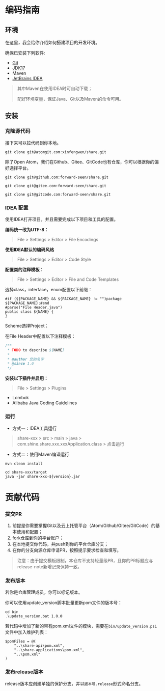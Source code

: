 # 编码指南


## 环境
在这里，我会给你介绍如何搭建项目的开发环境。

确保已安装下列软件:

* [Git](https://git-scm.com/book/en/v2/Getting-Started-Installing-Git)
* [JDK17](https://www.oracle.com/java/technologies/downloads/) 
* Maven
* [JetBrains IDEA](https://www.jetbrains.com/idea/) 

> 其中Maven在使用IDEA时可自动下载；
> 
> 配好环境变量，保证Java、Git以及Maven的命令可用。

## 安装

### 克隆源代码

接下来可以拉代码到你本地。

```shell
git clone git@atomgit.com:xinfengwen/share.git
```

除了Open Atom，我们在Github、Gitee、GitCode也有仓库，你可以根据你的偏好选择平台。

```shell
git clone git@github.com:forward-seen/share.git
```
```shell
git clone git@gitee.com:forward-seen/share.git
```
```shell
git clone git@gitcode.com:forward-seen/share.git
```

### IDEA 配置

使用IDEA打开项目，并且需要完成以下项目和工具的配置。

**编码统一改为UTF-8：**
> File > Settings > Editor > File Encodings

**使用IDEA默认的编码风格**
> File > Settings > Editor > Code Style

**配置类的注释模板：**
> File > Settings > Editor > File and Code Templates

选择class，interface，enum配置以下前缀：

```bazaar
#if (${PACKAGE_NAME} && ${PACKAGE_NAME} != "")package ${PACKAGE_NAME};#end
#parse("File Header.java")
public class ${NAME} {
}
```
Scheme选择Project；

在File Header中配置以下注释模板：

```java
/**
 * TODO to describe ${NAME}
 * 
 * @author 您的名字
 * @since 1.0 
 */
```

**安装以下插件并启用：**
> File > Settings > Plugins

- Lombok
- Alibaba Java Coding Guidelines

### 运行

- 方式一：IDEA工具运行

> share-xxx > src > main > java > com.shine.share.xxx.xxxApplication.class > 点击运行

- 方式二：使用Maven编译运行

```shell
mvn clean install

cd share-xxx/target
java -jar share-xxx-${version}.jar
```

# 贡献代码

### 提交PR

1. 前提是你需要掌握Git以及云上托管平台（Atom/Github/Gitee/GitCode）的基本使用和配置；
2. fork仓库到你的平台账户；
3. 在本地提交你代码，并push到你的平台仓库分支；
4. 在你的分支向源仓库申请PR，按照提示要求检查和填写。

> 注意：由于提交模板限制，本仓库不支持轻量级PR，且你的PR标题应与release-note新增记录保持一致。

### 发布版本 

若你是仓库管理成员，你可以标记版本。

你可以使用update_version脚本批量更新pom文件的版本号：

```shell
cd bin
.\update_version.bat 1.0.0
```

若代码中增加了新的带有pom.xml文件的模块，需要在`bin/update_version.ps1`文件中加入维护列表：

```shell
$pomFiles = @(
    "..\share-api\pom.xml",
    "..\share-applications\pom.xml",
    "..\pom.xml"
)
```

### 发布release版本

release版本应创建单独的保护分支，并以`版本号.release`形式命名分支。
